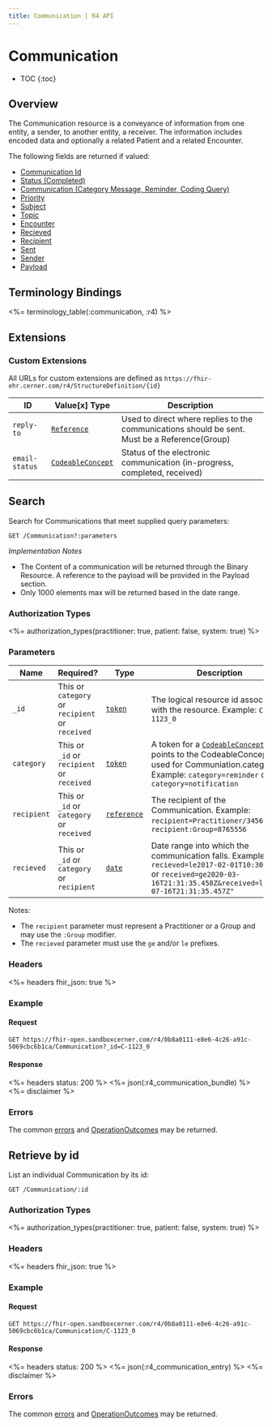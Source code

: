 ```yaml
---
title: Communication | R4 API
---
```


# Communication

* TOC
{:toc}

## Overview

The Communication resource is a conveyance of information from one entity, a sender, to another entity, a receiver. The information includes encoded data and optionally a related Patient and a related Encounter.

The following fields are returned if valued:

* [Communication Id](https://hl7.org/FHIR/communication-definitions.html#Communication.identifier)
* [Status (Completed)](https://hl7.org/FHIR/communication-definitions.html#Communication.status)
* [Communication (Category Message, Reminder, Coding Query)](https://hl7.org/FHIR/communication-definitions.html#Communication.category)
* [Priority](https://hl7.org/FHIR/communication-definitions.html#Communication.priority)
* [Subject](https://hl7.org/FHIR/communication-definitions.html#Communication.subject)
* [Topic](https://hl7.org/FHIR/communication-definitions.html#Communication.topic)
* [Encounter](https://hl7.org/FHIR/communication-definitions.html#Communication.encounter)
* [Recieved](https://hl7.org/FHIR/communication-definitions.html#Communication.received)
* [Recipient](https://hl7.org/FHIR/communication-definitions.html#Communication.recipient)
* [Sent](https://hl7.org/FHIR/communication-definitions.html#Communication.sent)
* [Sender](https://hl7.org/FHIR/communication-definitions.html#Communication.sender)
* [Payload](https://hl7.org/FHIR/communication-definitions.html#Communication.payload)

## Terminology Bindings

<%= terminology_table(:communication, :r4) %>

## Extensions

### Custom Extensions

All URLs for custom extensions are defined as `https://fhir-ehr.cerner.com/r4/StructureDefinition/{id}`

ID             | Value\[x] Type      | Description
---------------|---------------------|----------------------------------------------------------------------------------
`reply-to`     | [`Reference`]       | Used to direct where replies to the communications should be sent. Must be a Reference(Group)
`email-status` | [`CodeableConcept`] | Status of the electronic communication (in-progress, completed, received)

## Search

Search for Communications that meet supplied query parameters:

    GET /Communication?:parameters

_Implementation Notes_

* The Content of a communication will be returned through the Binary Resource. A reference to the payload will be provided in the Payload section.
* Only 1000 elements max will be returned based in the date range.

### Authorization Types

<%= authorization_types(practitioner: true, patient: false, system: true) %>

### Parameters

 Name         | Required?                                       | Type          | Description
--------------|-------------------------------------------------|---------------|-----------------------------------------------------------------------------------------------------------------------------------------------
 `_id`        | This or `category` or `recipient` or `received` | [`token`]     | The logical resource id associated with the resource. Example: `C-1123_0`
 `category`   | This or `_id` or `recipient` or `received`      | [`token`]     | A token for a [`CodeableConcept`] that points to the CodeableConcept used for Communiation.category. Example: `category=reminder` or `category=notification`
 `recipient`  | This or `_id` or `category`  or `received`      | [`reference`] | The recipient of the Communication. Example: `recipient=Practitioner/3456783` or `recipient:Group=8765556`
 `recieved`   | This or `_id` or `category`  or `recipient`     | [`date`]      | Date range into which the communication falls. Example: `recieved=le2017-02-01T10:30:00Z` or `received=ge2020-03-16T21:31:35.458Z&received=le2020-07-16T21:31:35.457Z"`

 Notes:

 * The `recipient` parameter must represent a Practitioner or a Group and may use the `:Group` modifier.
 * The `recieved` parameter must use the `ge` and/or `le` prefixes.

### Headers

<%= headers fhir_json: true %>

### Example

#### Request

    GET https://fhir-open.sandboxcerner.com/r4/0b8a0111-e8e6-4c26-a91c-5069cbc6b1ca/Communication?_id=C-1123_0

#### Response

<%= headers status: 200 %>
<%= json(:r4_communication_bundle) %>
<%= disclaimer %>

### Errors

The common [errors] and [OperationOutcomes] may be returned.

## Retrieve by id

List an individual Communication by its id:

    GET /Communication/:id

### Authorization Types

<%= authorization_types(practitioner: true, patient: false, system: true) %>

### Headers

<%= headers fhir_json: true %>

### Example

#### Request

    GET https://fhir-open.sandboxcerner.com/r4/0b8a0111-e8e6-4c26-a91c-5069cbc6b1ca/Communication/C-1123_0

#### Response

<%= headers status: 200 %>
<%= json(:r4_communication_entry) %>
<%= disclaimer %>

### Errors

The common [errors] and [OperationOutcomes] may be returned.

[`reference`]: https://hl7.org/fhir/R4/search.html#reference
[`token`]: https://hl7.org/fhir/R4/search.html#token
[`date`]: http://hl7.org/fhir/R4/search.html#date
[`CodeableConcept`]: http://hl7.org/fhir/R4/datatypes.html#codeableconcept
[errors]: ../../#client-errors
[OperationOutcomes]: https://hl7.org/fhir/R4/operationoutcome.html
